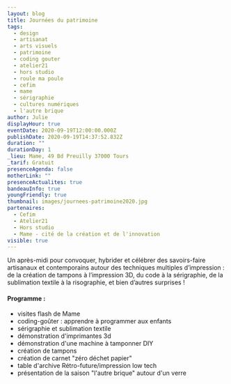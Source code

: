 ```yaml
---
layout: blog
title: Journées du patrimoine
tags:
  - design
  - artisanat
  - arts visuels
  - patrimoine
  - coding gouter
  - atelier21
  - hors studio
  - roule ma poule
  - cefim
  - mame
  - sérigraphie
  - cultures numériques
  - l'autre brique
author: Julie
displayHour: true
eventDate: 2020-09-19T12:00:00.000Z
publishDate: 2020-09-19T14:37:52.832Z
duration: ""
durationDay: 1
_lieu: Mame, 49 Bd Preuilly 37000 Tours
_tarif: Gratuit
presenceAgenda: false
motherLink: ""
presenceActualites: true
bandeauInfo: true
youngFriendly: true
thumbnail: images/journees-patrimoine2020.jpg
partenaires:
  - Cefim
  - Atelier21
  - Hors studio
  - Mame - cité de la création et de l'innovation
visible: true
---
```

Un après-midi pour convoquer, hybrider et célébrer des savoirs-faire artisanaux et contemporains autour des techniques multiples d’impression : de la création de tampons à l’impression 3D, du code à la sérigraphie, de la sublimation textile à la risographie, et bien d’autres surprises !



#### Programme :

* visites flash de Mame
* coding-goûter : apprendre à programmer aux enfants
* sérigraphie et sublimation textile
* démonstration d'imprimantes 3d
* démonstration d'une machine à tamponner DIY
* création de tampons
* création de carnet "zéro déchet papier"
* table d'archive Rétro-future/impression low tech
* présentation de la saison "l'autre brique" autour d'un verre
